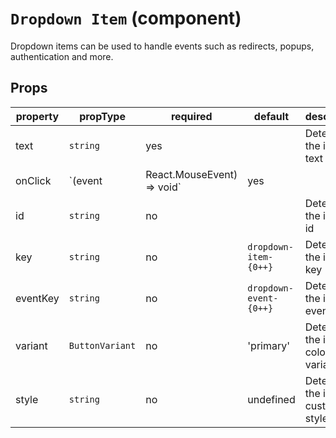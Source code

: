 # `Dropdown Item` (component)

Dropdown items can be used to handle events such as redirects, popups, authentication and more.

## Props

| property    | propType                                                                                 | required | default | description                                                                           |
| ----------- | ---------------------------------------------------------------------------------------- | -------- | ------- | ------------------------------------------------------------------------------------- |
  text   |    `string`    | yes | | Determines the item's text |
  onClick   |    `(event   |    React.MouseEvent<any>) => void` | yes || Handles the item's click event |
  id   |    `string`        | no | | Determines the item's id |
  key   |    `string`        | no | `dropdown-item-{0++}` | Determines the item's key |
  eventKey   |    `string`        | no |`dropdown-event-{0++}` | Determines the item's event key |
  variant   |    `ButtonVariant` | no | 'primary' | Determines the item's color variant |
  style  |    `string` | no | undefined | Determines the item's custom style |

